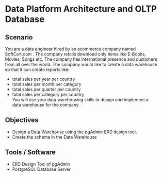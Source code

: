 # Data Platform Architecture and OLTP Database<br/>

## Scenario <br/>
You are a data engineer hired by an ecommerce company named SoftCart.com . The company retails download only items like E-Books, Movies, Songs etc. The company has international presence and customers from all over the world. The company would like to create a data warehouse so that it can create reports like: <br>
* total sales per year per country
* total sales per month per category
* total sales per quarter per country
* total sales per category per country <br>
You will use your data warehousing skills to design and implement a data warehouse for the company. <br/>

## Objectives <br/>
* Design a Data Warehouse using the pgAdmin ERD design tool.
* Create the schema in the Data Warehouse

## Tools / Software <br/>
* ERD Design Tool of pgAdmin
* PostgreSQL Database Server